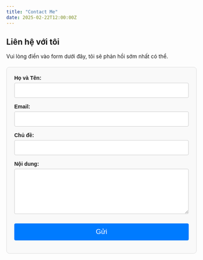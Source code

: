```yaml
---
title: "Contact Me"
date: 2025-02-22T12:00:00Z
---
```


<h2>Liên hệ với tôi</h2>
<p>Vui lòng điền vào form dưới đây, tôi sẽ phản hồi sớm nhất có thể.</p>

<form id="contact-form">
    <div class="form-group">
        <label for="name">Họ và Tên:</label>
        <input type="text" id="name" name="name" required>
    </div>
    <div class="form-group">
        <label for="email">Email:</label>
        <input type="email" id="email" name="email" required>
    </div>
    <div class="form-group">
        <label for="subject">Chủ đề:</label>
        <input type="text" id="subject" name="subject" required>
    </div>
    <div class="form-group">
        <label for="message">Nội dung:</label>
        <textarea id="message" name="message" required></textarea>
    </div>
    <button type="submit">Gửi</button>
    <p id="contact-response"></p>
</form>

<!-- Thêm CSS để căn chỉnh form đúng -->
<style>
#contact-form {
    max-width: 600px;
    margin: 20px auto;
    padding: 20px;
    border: 1px solid #ddd;
    border-radius: 8px;
    background: #f9f9f9;
    font-family: Arial, sans-serif;
}

.form-group {
    display: flex;
    flex-direction: column;
    margin-bottom: 15px;
}

label {
    font-weight: bold;
    margin-bottom: 5px;
}

input, textarea {
    width: 100%;
    padding: 10px;
    border: 1px solid #ccc;
    border-radius: 4px;
    font-size: 16px;
}

textarea {
    height: 120px;
    resize: vertical;
}

button {
    width: 100%;
    padding: 12px;
    border: none;
    background: #007bff;
    color: white;
    font-size: 18px;
    border-radius: 4px;
    cursor: pointer;
    margin-top: 10px;
}

button:hover {
    background: #0056b3;
}

#contact-response {
    margin-top: 10px;
    font-weight: bold;
    color: green;
}
</style>

<script>
const contactAPIUrl = "https://255125pygl.execute-api.ap-southeast-1.amazonaws.com/production/contact";

document.getElementById("contact-form").addEventListener("submit", function(event) {
    event.preventDefault();

    const formData = {
        name: document.getElementById("name").value,
        email: document.getElementById("email").value,
        subject: document.getElementById("subject").value,
        message: document.getElementById("message").value
    };

    fetch(contactAPIUrl, {
        method: "POST",
        body: JSON.stringify(formData),
        headers: { "Content-Type": "application/json" }
    })
    .then(response => response.json())
    .then(data => {
        document.getElementById("contact-response").innerText = data.message || "Gửi thành công!";
    })
    .catch(error => {
        document.getElementById("contact-response").innerText = "Có lỗi xảy ra, vui lòng thử lại!";
        console.error("Lỗi khi gửi contact form:", error);
    });
});
</script>

